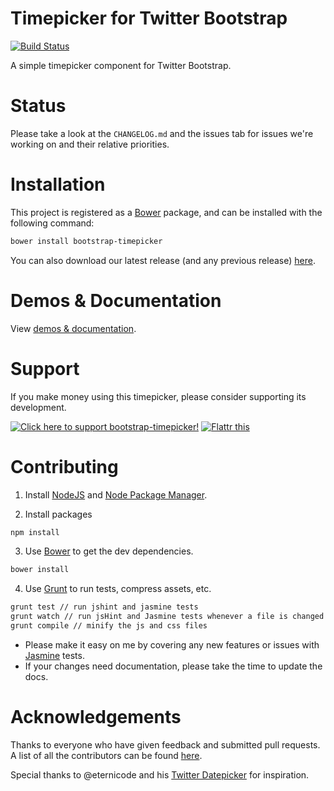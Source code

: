 Timepicker for Twitter Bootstrap
=======
[![Build Status](https://travis-ci.org/jdewit/bootstrap-timepicker.svg?branch=gh-pages)](https://travis-ci.org/jdewit/bootstrap-timepicker)

A simple timepicker component for Twitter Bootstrap.

Status
======
Please take a look at the `CHANGELOG.md` and the issues tab for issues we're
working on and their relative priorities.

Installation
============

This project is registered as a <a href="https://bower.io">Bower</a> package,
and can be installed with the following command:

```bash
bower install bootstrap-timepicker
```

You can also download our latest release (and any previous release) 
<a href="https://github.com/jdewit/bootstrap-timepicker/releases">here</a>.

Demos & Documentation
=====================

View <a href="https://jdewit.github.com/bootstrap-timepicker">demos & documentation</a>.

Support
=======

If you make money using this timepicker, please consider 
supporting its development.

<a href="https://www.pledgie.com/campaigns/19125"><img alt="Click here to support bootstrap-timepicker!" src="https://www.pledgie.com/campaigns/19125.png?skin_name=chrome" border="0" target="_blank"/></a> <a class="FlattrButton" style="display:none;" rev="flattr;button:compact;" href="https://jdewit.github.com/bootstrap-timepicker"></a> <noscript><a href="https://flattr.com/thing/1116513/Bootstrap-Timepicker" target="_blank"> <img src="https://api.flattr.com/button/flattr-badge-large.png" alt="Flattr this" title="Flattr this" border="0" /></a></noscript>

Contributing
============

1. Install <a href="www.nodejs.org">NodeJS</a> and <a href="www.npmjs.org">Node Package Manager</a>.

2. Install packages

```bash
npm install
```

3. Use <a href="https://github.com/twitter/bower">Bower</a> to get the dev dependencies.

```bash 
bower install
```

4. Use <a href="www.gruntjs.com">Grunt</a> to run tests, compress assets, etc. 

```bash 
grunt test // run jshint and jasmine tests
grunt watch // run jsHint and Jasmine tests whenever a file is changed
grunt compile // minify the js and css files
```

- Please make it easy on me by covering any new features or issues 
  with <a href="https://pivotal.github.com/jasmine">Jasmine</a> tests.
- If your changes need documentation, please take the time to update the docs.

Acknowledgements
================

Thanks to everyone who have given feedback and submitted pull requests. A 
list of all the contributors can be found <a href="https://github.com/jdewit/bootstrap-timepicker/graphs/contributors">here</a>.

Special thanks to @eternicode and his <a href="https://github.com/eternicode/bootstrap-datepicker">Twitter Datepicker</a> for inspiration.
